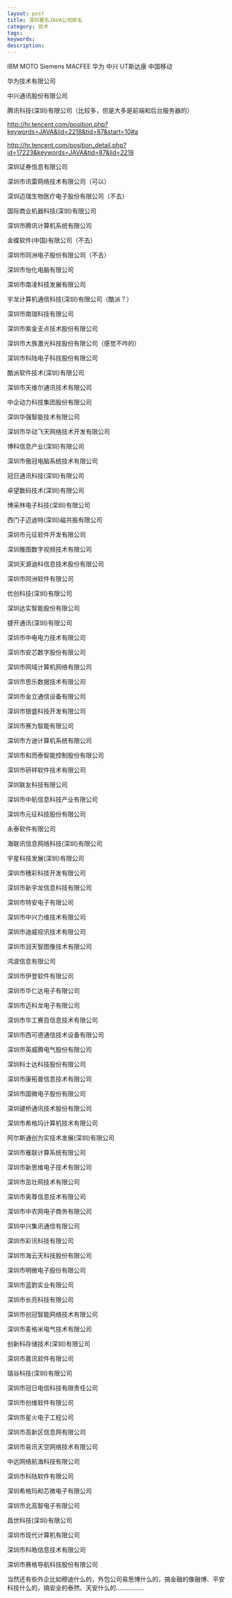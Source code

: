 ```yaml
---
layout: post
title: 深圳著名JAVA公司排名
category: 技术
tags: 
keywords: 
description: 
---
```




IBM MOTO Siemens MACFEE 华为 中兴 UT斯达康 中国移动


 华为技术有限公司

中兴通讯股份有限公司

腾讯科技(深圳)有限公司（比较多，但是大多是前端和后台服务器的）

http://hr.tencent.com/position.php?keywords=JAVA&lid=2218&tid=87&start=10#a

http://hr.tencent.com/position_detail.php?id=17223&keywords=JAVA&tid=87&lid=2218


深圳证券信息有限公司

深圳市讯雷网络技术有限公司（可以）

深圳迈瑞生物医疗电子股份有限公司（不去）

国际商业机器科技(深圳)有限公司

深圳市腾讯计算机系统有限公司

金蝶软件(中国)有限公司（不去）

深圳市同洲电子股份有限公司（不去）

深圳市怡化电脑有限公司

深圳市南凌科技发展有限公司

宇龙计算机通信科技(深圳)有限公司（酷派？）

深圳市南瑞科技有限公司

深圳市紫金支点技术股份有限公司

深圳市大族激光科技股份有限公司（感觉不咋的）

深圳市科陆电子科技股份有限公司

酷派软件技术(深圳)有限公司

深圳市天维尔通讯技术有限公司

中企动力科技集团股份有限公司

深圳华强智能技术有限公司

深圳市华动飞天网络技术开发有限公司

博科信息产业(深圳)有限公司

深圳市傲冠电脑系统技术有限公司

冠日通讯科技(深圳)有限公司

卓望数码技术(深圳)有限公司

博采林电子科技(深圳)有限公司

西门子迈迪特(深圳)磁共振有限公司

深圳市元征软件开发有限公司

深圳雅图数字视频技术有限公司

深圳天源迪科信息技术股份有限公司

深圳市同洲软件有限公司

优创科技(深圳)有限公司

深圳达实智能股份有限公司

捷开通讯(深圳)有限公司

深圳市中电电力技术有限公司

深圳市安芯数字股份有限公司

深圳市网域计算机网络有限公司

深圳市思乐数据技术有限公司

深圳市金立通信设备有限公司

深圳市银盛科技开发有限公司

深圳市赛为智能有限公司

深圳市方迪计算机系统有限公司

深圳市和而泰智能控制股份有限公司

深圳市研祥软件技术有限公司

深圳联友科技有限公司

深圳市中航信息科技产业有限公司

深圳市元征科技股份有限公司

永泰软件有限公司

海联讯信息网络科技(深圳)有限公司

宇星科技发展(深圳)有限公司

深圳市穗彩科技开发有限公司

深圳市新宇龙信息科技有限公司

深圳市特安电子有限公司

深圳市中兴力维技术有限公司

深圳市迪威视讯技术有限公司

深圳市润天智图像技术有限公司

鸿波信息有限公司

深圳市伊登软件有限公司

深圳市华仁达电子有限公司

深圳市迈科龙电子有限公司

深圳市华工赛百信息技术有限公司

深圳市西可德通信技术设备有限公司

深圳市英威腾电气股份有限公司

深圳科士达科技股份有限公司

深圳市康拓普信息技术有限公司

深圳市国微电子股份有限公司

深圳键桥通讯技术股份有限公司

深圳市希格玛计算机技术有限公司

阿尔斯通创为实技术发展(深圳)有限公司

深圳市雁联计算系统有限公司

深圳市新思维电子技术有限公司

深圳市茁壮网技术有限公司

深圳市奥尊信息技术有限公司

深圳市中农网电子商务有限公司

深圳中兴集讯通信有限公司

深圳市彩讯科技有限公司

深圳市海云天科技股份有限公司

深圳市明微电子股份有限公司

深圳市蓝韵实业有限公司

深圳市长亮科技有限公司

深圳市创冠智能网络技术有限公司

深圳市麦格米电气技术有限公司

创新科存储技术(深圳)有限公司

深圳市嘉讯软件有限公司

瑞谷科技(深圳)有限公司

深圳市冠日电信科技有限责任公司

深圳市创维软件有限公司

深圳市星火电子工程公司

深圳市高新区信息网有限公司

深圳市易讯天空网络技术有限公司

中远网络航海科技有限公司

深圳市科陆软件有限公司

深圳希格玛和芯微电子有限公司

深圳市北高智电子有限公司

昌世科技(深圳)有限公司

深圳市现代计算机有限公司

深圳市科皓信息技术有限公司

深圳市赛格导航科技股份有限公司


当然还有些外企比如穆迪什么的，外包公司易思博什么的，搞金融的像融博、平安科技什么的，搞安全的泰然、天安什么的................ 

